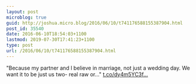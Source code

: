 ```yaml
---
layout: post
microblog: true
guid: http://joshua.micro.blog/2016/06/10/t741176588155387904.html
post_id: 35540
date: 2016-06-10T18:54:03+1100
lastmod: 2019-07-30T17:41:23+1100
type: post
url: /2016/06/10/t741176588155387904.html
---
```

"Because my partner and I believe in marriage, not just a wedding day. We want it to be just us two- real raw or..." [t.co/dy4m5YC3f...](https://t.co/dy4m5YC3fF)
